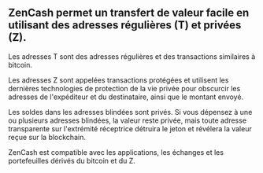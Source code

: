 ## ZenCash permet un transfert de valeur facile en utilisant des adresses régulières (T) et privées (Z).
Les adresses T sont des adresses régulières et des transactions similaires à bitcoin.

Les adresses Z sont appelées transactions protégées et utilisent les dernières technologies de protection de la vie privée pour obscurcir les adresses de l'expéditeur et du destinataire, ainsi que le montant envoyé.

Les soldes dans les adresses blindées sont privés. Si vous dépensez à une ou plusieurs adresses blindées, la valeur reste privée, mais toute adresse transparente sur l'extrémité réceptrice détruira le jeton et révélera la valeur reçue sur la blockchain.

ZenCash est compatible avec les applications, les échanges et les portefeuilles dérivés du bitcoin et du Z.
